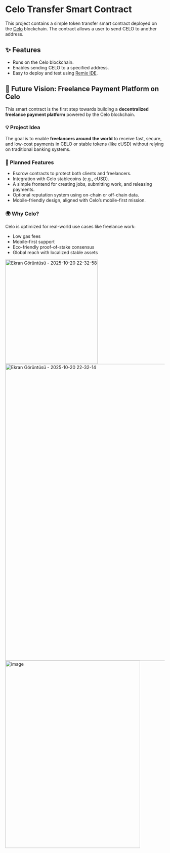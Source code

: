 # Celo Transfer Smart Contract

This project contains a simple token transfer smart contract deployed on the [Celo](https://celo.org) blockchain. The contract allows a user to send CELO to another address.

## ✨ Features

- Runs on the Celo blockchain.
- Enables sending CELO to a specified address.
- Easy to deploy and test using [Remix IDE](https://remix.ethereum.org).

## 🚀 Future Vision: Freelance Payment Platform on Celo
This smart contract is the first step towards building a **decentralized freelance payment platform** powered by the Celo blockchain.

### 💡 Project Idea
The goal is to enable **freelancers around the world** to receive fast, secure, and low-cost payments in CELO or stable tokens (like cUSD) without relying on traditional banking systems.

### 🔧 Planned Features
- Escrow contracts to protect both clients and freelancers.
- Integration with Celo stablecoins (e.g., cUSD).
- A simple frontend for creating jobs, submitting work, and releasing payments.
- Optional reputation system using on-chain or off-chain data.
- Mobile-friendly design, aligned with Celo’s mobile-first mission.

### 🌍 Why Celo?
Celo is optimized for real-world use cases like freelance work:
- Low gas fees
- Mobile-first support
- Eco-friendly proof-of-stake consensus
- Global reach with localized stable assets


<img width="292" height="330" alt="Ekran Görüntüsü - 2025-10-20 22-32-58" src="https://github.com/user-attachments/assets/b3f45574-ca51-47c9-9262-d7ae615cb8a4" />
<img width="1648" height="938" alt="Ekran Görüntüsü - 2025-10-20 22-32-14" src="https://github.com/user-attachments/assets/144dbdcb-7987-4c11-8732-32cb0a24b6d4" />
<img width="426" height="592" alt="image" src="https://github.com/user-attachments/assets/a191a700-a969-4fb1-9e03-0cd09e70333e" />

